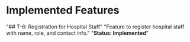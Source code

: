# Implemented Features
"## T-6: Registration for Hospital Staff" 
"Feature to register hospital staff with name, role, and contact info." 
"**Status: Implemented**" 
